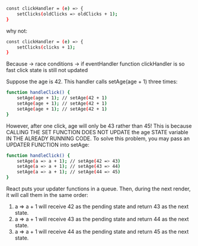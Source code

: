 
```sh
const clickHandler = (e) => {
    setClicks(oldClicks => oldClicks + 1);
}
```

why not:

```sh
const clickHandler = (e) => {
    setClicks(clicks + 1);
}
```    

Because -> race conditions -> if eventHandler function clickHandler is so fast click state is still not updated

Suppose the age is 42. This handler calls setAge(age + 1) three times:

```sh
function handleClick() {
    setAge(age + 1); // setAge(42 + 1)
    setAge(age + 1); // setAge(42 + 1)
    setAge(age + 1); // setAge(42 + 1)
}
```

However, after one click, age will only be 43 rather than 45! 
This is because CALLING THE SET FUNCTION DOES NOT UPDATE the age STATE variable IN THE ALREADY RUNNING CODE.
To solve this problem, you may pass an UPDATER FUNCTION into setAge:

```sh
function handleClick() {
    setAge(a => a + 1); // setAge(42 => 43)
    setAge(a => a + 1); // setAge(43 => 44)
    setAge(a => a + 1); // setAge(44 => 45)
}
```

React puts your updater functions in a queue. 
Then, during the next render, it will call them in the same order:

1. a => a + 1 will receive 42 as the pending state and return 43 as the next state.
2. a => a + 1 will receive 43 as the pending state and return 44 as the next state.
3. a => a + 1 will receive 44 as the pending state and return 45 as the next state.